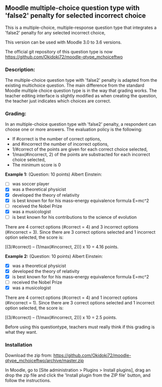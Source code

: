 Moodle multiple-choice question type with 'false2' penalty for selected incorrect choice
----------------------------------------------------------------------------------------

This is a multiple-choice, multiple-response question type that integrates a 'false2' penalty for any selected
incorrect choice,

This version can be used with Moodle 3.0 to 3.6 versions.

The official git repository of this question type is now https://github.com/Okidoki72/moodle-qtype_mchoiceftwo

### Description:

The multiple-choice question type with 'false2' penalty is adapted from the existing multichoice question.
The main difference from the standard Moodle multiple choice question type is
in the way that grading works.
The teacher editing interface is slightly modified as when creating the question, the teacher just
indicates which choices are correct.

### Grading:

In an multiple-choice question type with 'false2' penalty, a respondent can choose one or more answers.
The evaluation policy is the following:
* If #correct is the number of correct options,
* and #incorrect the number of incorrect options,
* 1/#correct of the points are given for each correct choice selected,
* 1/max(#incorrect, 2) of the points are substracted for each incorrect choice selected,
* The minimum score is 0

**Example 1:**
(Question: 10 points) Albert Einstein:
- [ ] was soccer player
- [x] was a theoretical physicist
- [x] developed the theory of relativity
- [x] is best known for for his mass–energy equivalence formula E=mc^2
- [ ] received the Nobel Prize
- [x] was a musicologist
- [ ] is best known for his contributions to the science of evolution

There are 4 correct options (#correct = 4)  and 3 incorrect options (#incorrect = 3).
Since there are 3 correct options selected and 1 incorrect option selected, the score is:

[(3/#correct) – (1/max(#incorrect, 2))] x 10 = 4.16 points.

**Example 2:**
(Question: 10 points) Albert Einstein:
- [x] was a theoretical physicist
- [x] developed the theory of relativity
- [x] is best known for for his mass–energy equivalence formula E=mc^2
- [ ] received the Nobel Prize
- [x] was a musicologist

There are 4 correct options (#correct = 4)  and 1 incorrect options (#incorrect = 1).
Since there are 3 correct options selected and 1 incorrect option selected, the score is:

[(3/#correct) – (1/max(#incorrect, 2))] x 10 = 2.5 points.

Before using this questiontype, teachers must really think if this grading is what they want.

### Installation

Download the zip from:
  https://github.com/Okidoki72/moodle-qtype_mchoiceftwo/archive/master.zip

In Moodle, go to [Site administration > Plugins > Install plugins], drag an drop the zip file and click the 'Install plugin from the ZIP file' button, and follow the instructions.
